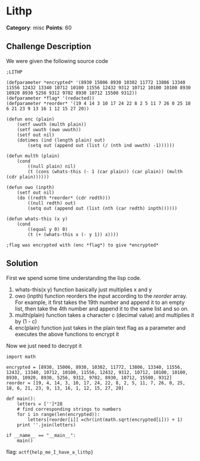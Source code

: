 Lithp
========
**Category**: misc  **Points**: 60

Challenge Description
------------
We were given the following source code
```
;LITHP

(defparameter *encrypted* '(8930 15006 8930 10302 11772 13806 13340 11556 12432 13340 10712 10100 11556 12432 9312 10712 10100 10100 8930 10920 8930 5256 9312 9702 8930 10712 15500 9312))
(defparameter *flag* '(redacted))
(defparameter *reorder* '(19 4 14 3 10 17 24 22 8 2 5 11 7 26 0 25 18 6 21 23 9 13 16 1 12 15 27 20))

(defun enc (plain)
    (setf uwuth (multh plain))
    (setf uwuth (owo uwuth))
    (setf out nil)
    (dotimes (ind (length plain) out)
        (setq out (append out (list (/ (nth ind uwuth) -1))))))
    
(defun multh (plain)
    (cond
        ((null plain) nil)
        (t (cons (whats-this (- 1 (car plain)) (car plain)) (multh (cdr plain))))))

(defun owo (inpth)
    (setf out nil)
    (do ((redth *reorder* (cdr redth)))
        ((null redth) out)
        (setq out (append out (list (nth (car redth) inpth))))))

(defun whats-this (x y)
    (cond
        ((equal y 0) 0)
        (t (+ (whats-this x (- y 1)) x))))

;flag was encrypted with (enc *flag*) to give *encrypted*
```

Solution
-----------------
First we spend some time understanding the lisp code.

1. whats-this(x y) function basically just multiplies x and y
2. owo (inpth) function reorders the input according to the *reorder* array.
   For example, it first takes the 19th number and append it to an empty list, then take the 4th number and append it to the same list and so on.
3. multh(plain) function takes a character c (decimal value) and multiplies it by (1 - c)
4. enc(plain) function just takes in the plain text flag as a parameter and  executes the above functions to encrypt it

Now we just need to decrypt it

```
import math

encrypted = [8930, 15006, 8930, 10302, 11772, 13806, 13340, 11556, 12432, 13340, 10712, 10100, 11556, 12432, 9312, 10712, 10100, 10100, 8930, 10920, 8930, 5256, 9312, 9702, 8930, 10712, 15500, 9312]
reorder = [19, 4, 14, 3, 10, 17, 24, 22, 8, 2, 5, 11, 7, 26, 0, 25, 18, 6, 21, 23, 9, 13, 16, 1, 12, 15, 27, 20]

def main():
    letters = ['']*28
    # find corresponding strings to numbers
    for i in range(len(encrypted)):
        letters[reorder[i]] =chr(int(math.sqrt(encrypted[i])) + 1)
    print ''.join(letters)

if __name__ == "__main__":
    main()
```

flag: `actf{help_me_I_have_a_lithp}`